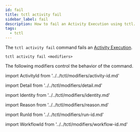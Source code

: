 ```yaml
---
id: fail
title: tctl activity fail
sidebar_label: fail
description: How to fail an Activity Execution using tctl.
tags:
  - tctl
---
```


The `tctl activity fail` command fails an [Activity Execution](/concepts/what-is-an-activity-execution).

`tctl activity fail <modifiers>`

The following modifiers control the behavior of the command.

<!--ActivityId-->

import ActivityId from '../../tctl/modifiers/activity-id.md'

<ActivityId />

<!--Detail-->

import Detail from '../../tctl/modifiers/detail.md'

<Detail />

<!--Identity-->

import Identity from '../../tctl/modifiers/identity.md'

<Identity />

<!--Reason-->

import Reason from '../../tctl/modifiers/reason.md'

<Reason />

<!--RunId-->

import RunId from '../../tctl/modifiers/run-id.md'

<RunId />

<!--WorkflowId-->

import WorkflowId from '../../tctl/modifiers/workflow-id.md'

<WorkflowId />
